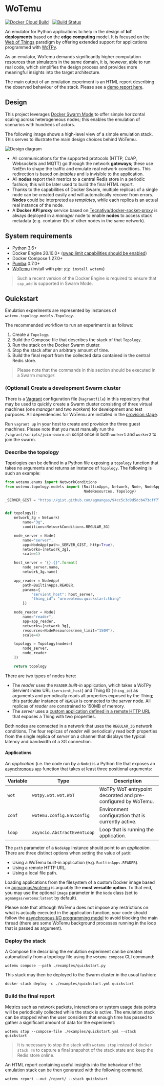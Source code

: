 # WoTemu

[![Docker Cloud Build](https://img.shields.io/docker/cloud/build/agmangas/wotemu)](https://hub.docker.com/r/agmangas/wotemu) &nbsp; [![Build Status](https://travis-ci.com/agmangas/wotemu.svg?branch=master)](https://travis-ci.com/agmangas/wotemu)

An emulator for Python applications to help in the design of **IoT deployments** based on the **edge computing** model. It is focused on the [Web of Things](https://www.w3.org/WoT/) paradigm by offering extended support for applications programmed with [WoTPy](https://pypi.org/project/wotpy/).

As an emulator, WoTemu demands significantly higher computation resources than simulators in the same domain, it is, however, able to run real code, which simplifies the design process and provides more meaningful insights into the target architecture.

The main output of an emulation experiment is an HTML report describing the observed behaviour of the stack. Please see a [demo report here](https://agmangas.github.io/demo-wotemu-report/).

## Design

This project leverages [Docker Swarm Mode](https://docs.docker.com/engine/swarm/) to offer simple horizontal scaling across heterogeneous nodes; this enables the emulation of scenarios with hundreds of actors.

The following image shows a high-level view of a simple emulation stack. This serves to illustrate the main design choices behind WoTemu.

![Design diagram](diagram.png "Design diagram")

- All communications for the supported protocols (HTTP, CoAP, Websockets and MQTT) go through the network **gateways**; these use NetEm to shape the traffic and emulate real network conditions. This redirection is based on _iptables_ and is invisible to the application.
- All **nodes** report their metrics to a central Redis store in a periodic fashion; this will be later used to build the final HTML report.
- Thanks to the capabilities of Docker Swarm, multiple replicas of a single node can be created easily and will automatically recover from errors. **Nodes** could be interpreted as _templates_, while each replica is an actual real instance of the node.
- A **Docker API proxy** service based on [Tecnativa/docker-socket-proxy](https://github.com/Tecnativa/docker-socket-proxy) is always deployed in a _manager_ node to enable **nodes** to access stack metadata (e.g. container IDs of other nodes in the same network).

## System requirements

* Python 3.6+
* Docker Engine 20.10.0+ ([swap limit capabilities should be enabled](https://docs.docker.com/engine/install/linux-postinstall/#your-kernel-does-not-support-cgroup-swap-limit-capabilities))
* Docker Compose 1.27.0+
* [Pumba](https://github.com/alexei-led/pumba) 0.7.0+
* [WoTemu](https://pypi.org/project/wotemu/) (install with _pip_: `pip install wotemu`)

> Such a recent version of the Docker Engine is required to ensure that `cap_add` is supported in Swarm Mode.

## Quickstart

Emulation experiments are represented by instances of `wotemu.topology.models.Topology`.

The recommended workflow to run an experiment is as follows:

1. Create a `Topology`.
2. Build the Compose file that describes the stack of that `Topology`.
3. Run the stack on the Docker Swarm cluster.
4. Stop the stack after an arbitrary amount of time.
5. Build the final report from the collected data contained in the central Redis store.

> Please note that the commands in this section should be executed in a Swarm _manager_.

### (Optional) Create a development Swarm cluster

There is a [Vagrant](https://www.vagrantup.com/) configuration file (`Vagrantfile`) in this repository that may be used to quickly create a Swarm cluster consisting of three virtual machines (one _manager_ and two _workers_) for development and test purposes. All dependencies for WoTemu are installed in the [provision stage](https://www.vagrantup.com/docs/provisioning).

Run `vagrant up` in your host to create and provision the three guest machines. Please note that you must manually run the `/vagrant/scripts/join-swarm.sh` script once in both `worker1` and `worker2` to join the swarm.

### Describe the topology

Topologies can be defined in a Python file exposing a `topology` function that takes no arguments and returns an instance of `Topology`. The following is such an example:

```python
from wotemu.enums import NetworkConditions
from wotemu.topology.models import (BuiltinApps, Network, Node, NodeApp,
                                    NodeResources, Topology)

_SERVER_GIST = "https://gist.github.com/agmangas/94cc5c3d9d5dcb473cff774b3522bbb6/raw"


def topology():
    network_3g = Network(
        name="3g",
        conditions=NetworkConditions.REGULAR_3G)

    node_server = Node(
        name="server",
        app=NodeApp(path=_SERVER_GIST, http=True),
        networks=[network_3g],
        scale=1)

    host_server = "{}.{}".format(
        node_server.name,
        network_3g.name)

    app_reader = NodeApp(
        path=BuiltinApps.READER,
        params={
            "servient_host": host_server,
            "thing_id": "urn:wotemu:quickstart:thing"
        })

    node_reader = Node(
        name="reader",
        app=app_reader,
        networks=[network_3g],
        resources=NodeResources(mem_limit="150M"),
        scale=4)

    topology = Topology(nodes=[
        node_server,
        node_reader
    ])

    return topology
```

There are two types of nodes here:

- The _reader_ uses the `READER` _built-in_ application, which takes a WoTPy Servient index URL (`servient_host`) and Thing ID (`thing_id`) as arguments and periodically reads all properties exposed by the Thing; this particular instance of `READER` is connected to the _server_ node. All replicas of _reader_ are constrained to 150MB of memory.
- The _server_ uses a [custom application defined in a remote HTTP URL](https://gist.github.com/agmangas/94cc5c3d9d5dcb473cff774b3522bbb6) that exposes a Thing with two properties.

Both nodes are connected in a network that uses the `REGULAR_3G` network conditions. The four replicas of _reader_ will periodically read both properties from the single replica of _server_ on a channel that displays the typical latency and bandwidth of a 3G connection.

#### Applications

An _application_ (i.e. the code run by a `Node`) is a Python file that exposes an [asynchronous](https://docs.python.org/3/library/asyncio-task.html#coroutines) `app` function that takes at least three positional arguments:

| Variable | Type                        | Description                                                  |
| -------- | --------------------------- | ------------------------------------------------------------ |
| `wot`    | `wotpy.wot.wot.WoT`         | WoTPy WoT entrypoint decorated and pre-configured by WoTemu. |
| `conf`   | `wotemu.config.EnvConfig`   | Environment configuration that is currently active.          |
| `loop`   | `asyncio.AbstractEventLoop` | Loop that is running the application.                        |

The `path` parameter of a `NodeApp` instance should point to an _application_. There are three distinct options when setting the value of `path`:

* Using a WoTemu built-in application (e.g. `BuiltinApps.READER`).
* Using a remote HTTP URL.
* Using a local file path.

Loading applications from the filesystem of a custom Docker image based on [agmangas/wotemu](https://hub.docker.com/r/agmangas/wotemu) is arguably the **most versatile option**. To that end, you may use the optional `image` parameter in the `Node` class (set to `agmangas/wotemu:latest` by default).

Please note that although WoTemu does not impose any restrictions on what is actually executed in the application function, your code should follow the [asynchronous I/O programming model](https://docs.python.org/3/library/asyncio.html) to avoid blocking the main thread (there are some WoTemu background processes running in the loop that is passed as argument).

### Deploy the stack

A Compose file describing the emulation experiment can be created automatically from a topology file using the `wotemu compose` CLI command:

```
wotemu compose --path ./examples/quickstart.py
```

This stack may then be deployed to the Swarm cluster in the usual fashion:

```
docker stack deploy -c ./examples/quickstart.yml quickstart
```

### Build the final report

Metrics such as network packets, interactions or system usage data points will be periodically collected while the stack is active. The emulation stack can be stopped when the user considers that enough time has passed to gather a significant amount of data for the experiment:

```
wotemu stop --compose-file ./examples/quickstart.yml --stack quickstart
```

> It is necessary to stop the stack with `wotemu stop` instead of `docker stack rm` to capture a final snapshot of the stack state and keep the Redis store online.

An HTML report containing useful insights into the behaviour of the emulation stack can be then generated with the following command.

```
wotemu report --out /report/ --stack quickstart
```
